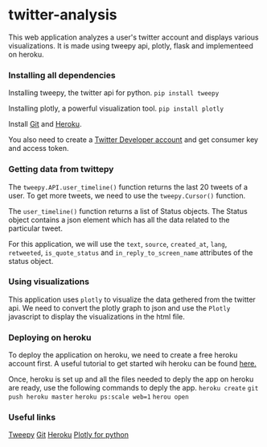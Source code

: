 # twitter-analysis

This web application analyzes a user's twitter account and displays various visualizations. It is made using tweepy api, plotly, flask and implementeed on heroku.

### Installing all dependencies

Installing tweepy, the twitter api for python.
`pip install tweepy`

Installing plotly, a powerful visualization tool.
`pip install plotly`

Install [Git](https://git-scm.com/book/en/v2/Getting-Started-Installing-Git) and [Heroku](https://devcenter.heroku.com/articles/heroku-cli).

You also need to create a [Twitter Developer account](https://developer.twitter.com/) and get consumer key and access token.

### Getting data from twittepy

The `tweepy.API.user_timeline()` function returns the last 20 tweets of a user. To get more tweets, we need to use the `tweepy.Cursor()` function.

The `user_timeline()` function returns a list of Status objects. The Status object contains a json element which has all the data related to the particular tweet. 

For this application, we will use the `text`, `source`, `created_at`, `lang`, `retweeted`, `is_quote_status` and `in_reply_to_screen_name` attributes of the status object. 

### Using visualizations

This application uses `plotly` to visualize the data gethered from the twitter api.
We need to convert the plotly graph to json and use the `Plotly` javascript to display the visualizations in the html file.

### Deploying on heroku

To deploy the application on heroku, we need to create a free heroku account first.
A useful tutorial to get started wih heroku can be found [here.](https://devcenter.heroku.com/articles/getting-started-with-python)

Once, heroku is set up and all the files needed to deply the app on heroku are ready, use the following commands to deply the app.
`heroku create`
`git push heroku master`
`heroku ps:scale web=1`
`herou open`

### Useful links

[Tweepy](https://tweepy.readthedocs.io/en/v3.5.0/getting_started.html)
[Git](https://git-scm.com/book/en/v2/Getting-Started-Installing-Git)
[Heroku](https://devcenter.heroku.com/articles/getting-started-with-python)
[Plotly for python](https://plot.ly/python/)